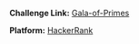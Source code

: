 **Challenge Link:** [Gala-of-Primes](https://hackerrank.com/contests/90-days-of-coding/challenges/gala-of-primes/)

**Platform:** [HackerRank](https://hackerrank.com/)
